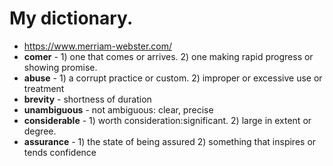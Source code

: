# My dictionary.
- https://www.merriam-webster.com/
- **comer** - 1) one that comes or arrives. 2) one making rapid progress or showing promise.
- **abuse** - 1) a corrupt practice or custom. 2) improper or excessive use or treatment
- **brevity** - shortness of duration
- **unambiguous** - not ambiguous: clear, precise
- **considerable** - 1) worth consideration:significant. 2) large in extent or degree.
- **assurance** - 1) the state of being assured 2) something that inspires or tends confidence